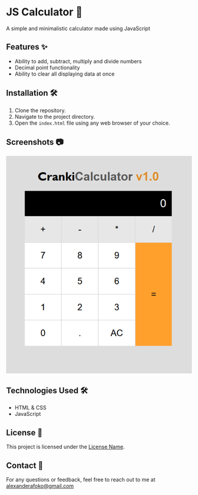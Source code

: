 # JS Calculator 🚀

A simple and minimalistic calculator made using JavaScript

## Features ✨

- Ability to add, subtract, multiply and divide numbers 
- Decimal point functionality 
- Ability to clear all displaying data at once 

## Installation 🛠️

1. Clone the repository.
2. Navigate to the project directory.
3. Open the `index.html` file using any web browser of your choice.

## Screenshots 📷

![image of calculator app](image.png)

## Technologies Used 🛠️

- HTML & CSS
- JavaScript  

## License 📝

This project is licensed under the [License Name](link-to-license-file).


## Contact 📧

For any questions or feedback, feel free to reach out to me at alexanderafoko@gmail.com
